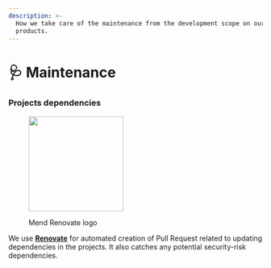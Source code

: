 ```yaml
---
description: >-
  How we take care of the maintenance from the development scope on our SaaS
  products.
---
```


# 🩺 Maintenance

### Projects dependencies

<figure><img src="https://docs.renovatebot.com/assets/external/app.renovatebot.com/images/whitesource_renovate_660_220.jpg" alt="" width="188"><figcaption><p>Mend Renovate logo</p></figcaption></figure>

We use [**Renovate**](https://www.mend.io/renovate/) for automated creation of Pull Request related to updating dependencies in the projects. It also catches any potential security-risk dependencies.
